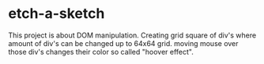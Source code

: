 # etch-a-sketch

This project is about DOM manipulation. Creating grid square of div's where amount of div's can be changed up to 64x64 grid.
moving mouse over those div's changes their color so called "hoover effect".